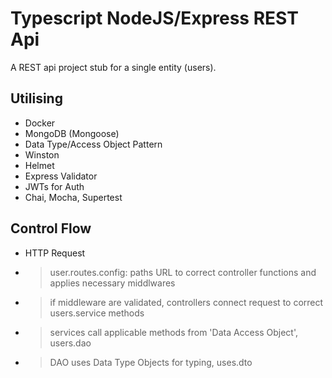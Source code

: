 # Typescript NodeJS/Express REST Api

A REST api project stub for a single entity (users).

## Utilising
- Docker
- MongoDB (Mongoose)
- Data Type/Access Object Pattern
- Winston
- Helmet
- Express Validator
- JWTs for Auth
- Chai, Mocha, Supertest

## Control Flow
- HTTP Request
- > user.routes.config: paths URL to correct controller functions and applies necessary middlwares
- > if middleware are validated, controllers connect request to correct users.service methods
- > services call applicable methods from 'Data Access Object', users.dao 
- > DAO uses Data Type Objects for typing, uses.dto